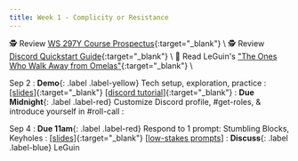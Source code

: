 ```yaml
---
title: Week 1 - Complicity or Resistance
---
```


🕵️ Review [WS 297Y Course Prospectus](/syllabus.md){:target="_blank"} \\
🕵️ Review [Discord Quickstart Guide](/discord.md){:target="_blank"} \\
📖 Read LeGuin's ["The Ones Who Walk Away from Omelas"](/assets/pdfs/leguin_ones_who_walk_away_from_omelas.pdf){:target="_blank"} \\

Sep 2
: **Demo**{: .label .label-yellow} Tech setup, exploration, practice
  : [[slides]](#){:target="_blank"}  [[discord tutorial]](/discord.md){:target="_blank"}
: **Due Midnight**{: .label .label-red} Customize Discord profile, #get-roles, & introduce yourself in #roll-call
  : &nbsp;

Sep 4
: **Due 11am**{: .label .label-red} Respond to 1 prompt: Stumbling Blocks, Keyholes
  : [[slides]](#){:target="_blank"}  [[low-stakes prompts](/prompts.md)]
: **Discuss**{: .label .label-blue} LeGuin